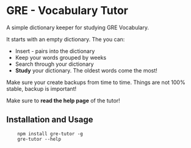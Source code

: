 # GRE - Vocabulary Tutor

A simple dictionary keeper for studying GRE Vocabulary.

It starts with an empty dictionary. The you can:

- Insert <word>-<meaning> pairs into the dictionary
- Keep your words grouped by weeks
- Search through your dictionary
- **Study** your dictionary. The oldest words come the most!

Make sure your create backups from time to time. Things are not 100% stable, backup is important!

Make sure to **read the help page** of the tutor!

## Installation and Usage

```
    npm install gre-tutor -g
    gre-tutor --help
```

